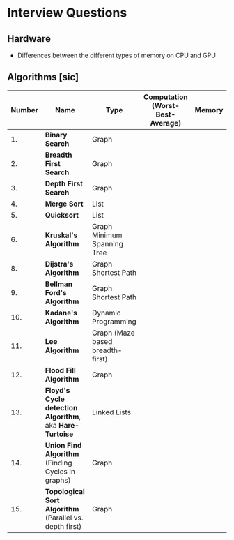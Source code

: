 # Interview Questions

## Hardware

- Differences between the different types of memory on CPU and GPU

## Algorithms [sic]

| Number | Name                                                         | Type                             | Computation (Worst-Best-Average) | Memory |
| ------ | ------------------------------------------------------------ | -------------------------------- | -------------------------------- | ------ |
| 1.     | **Binary Search**                                            | Graph                            |                                  |        |
| 2.     | **Breadth First Search**                                     | Graph                            |                                  |        |
| 3.     | **Depth First Search**                                       | Graph                            |                                  |        |
| 4.     | **Merge Sort**                                               | List                             |                                  |        |
| 5.     | **Quicksort**                                                | List                             |                                  |        |
| 6.     | **Kruskal's Algorithm**                                      | Graph Minimum Spanning Tree      |                                  |        |
| 8.     | **Dijstra's Algorithm**                                      | Graph Shortest Path              |                                  |        |
| 9.     | **Bellman Ford's Algorithm**                                 | Graph Shortest Path              |                                  |        |
| 10.    | **Kadane's Algorithm**                                       | Dynamic Programming              |                                  |        |
| 11.    | **Lee Algorithm**                                            | Graph (Maze based breadth-first) |                                  |        |
| 12.    | **Flood Fill Algorithm**                                     | Graph                            |                                  |        |
| 13.    | **Floyd's Cycle detection Algorithm**, aka **Hare-Turtoise** | Linked Lists                     |                                  |        |
| 14.    | **Union Find Algorithm** (Finding Cycles in graphs)          | Graph                            |                                  |        |
| 15.    | **Topological Sort Algorithm** (Parallel vs. depth first)    | Graph                            |                                  |        |
